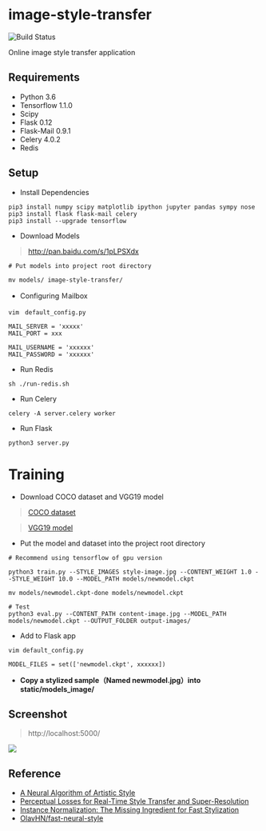 # image-style-transfer
![Build Status](https://img.shields.io/teamcity/codebetter/bt428.svg)

Online image style transfer application

## Requirements

- Python 3.6
- Tensorflow 1.1.0
- Scipy
- Flask 0.12
- Flask-Mail 0.9.1
- Celery 4.0.2
- Redis

## Setup
- Install Dependencies
```
pip3 install numpy scipy matplotlib ipython jupyter pandas sympy nose
pip3 install flask flask-mail celery
pip3 install --upgrade tensorflow
```
- Download Models
>http://pan.baidu.com/s/1pLPSXdx

```
# Put models into project root directory 

mv models/ image-style-transfer/
```

- Configuring Ｍailbox
```
vim　default_config.py

MAIL_SERVER = 'xxxxx'
MAIL_PORT = xxx

MAIL_USERNAME = 'xxxxxx'
MAIL_PASSWORD = 'xxxxxx'
```

- Run Redis
```
sh ./run-redis.sh
```

- Run Celery
```
celery -A server.celery worker
```

- Run Flask
```
python3 server.py
```

# Training
- Download COCO dataset and VGG19 model
>[COCO dataset](http://www.vlfeat.org/matconvnet/models/beta16/imagenet-vgg-verydeep-19.mat)

>[VGG19 model](http://msvocds.blob.core.windows.net/coco2014/train2014.zip)

- Put the model and dataset into the project root directory

```
# Recommend using tensorflow of gpu version

python3 train.py --STYLE_IMAGES style-image.jpg --CONTENT_WEIGHT 1.0 --STYLE_WEIGHT 10.0 --MODEL_PATH models/newmodel.ckpt

mv models/newmodel.ckpt-done models/newmodel.ckpt

# Test
python3 eval.py --CONTENT_PATH content-image.jpg --MODEL_PATH models/newmodel.ckpt --OUTPUT_FOLDER output-images/
```

- Add to Flask app
```
vim default_config.py

MODEL_FILES = set(['newmodel.ckpt', xxxxxx])
```
- **Copy a stylized sample（Named newmodel.jpg）into static/models_image/**

## Screenshot
>http://localhost:5000/

![](https://github.com/hijkzzz/image-style-transfer/blob/master/screenshot.jpeg?raw=true)

## Reference
- [A Neural Algorithm of Artistic Style](https://arxiv.org/abs/1508.06576)
- [Perceptual Losses for Real-Time Style Transfer and Super-Resolution](https://arxiv.org/abs/1603.08155)
- [Instance Normalization: The Missing Ingredient for Fast Stylization](https://arxiv.org/abs/1607.08022)
- [OlavHN/fast-neural-style](https://github.com/OlavHN/fast-neural-style)
